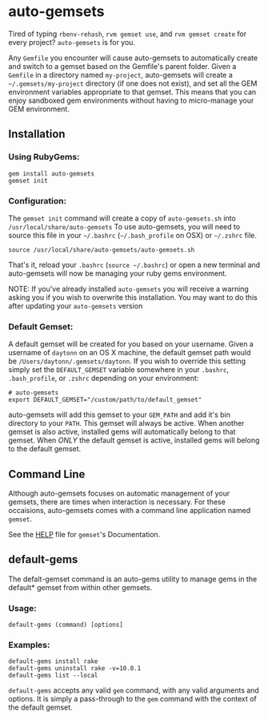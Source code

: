 auto-gemsets
==============

Tired of typing `rbenv-rehash`, `rvm gemset use`, and `rvm gemset create` for every project? `auto-gemsets` is for you.

Any `Gemfile` you encounter will cause auto-gemsets to automatically create and switch to a gemset based on the Gemfile's parent folder. Given a `Gemfile` in a directory named `my-project`, auto-gemsets will create a `~/.gemsets/my-project` directory (if one does not exist), and set all the GEM environment variables appropriate to that gemset. This means that you can enjoy sandboxed gem environments without having to micro-manage your GEM environment.

## Installation

### Using RubyGems:

    gem install auto-gemsets
    gemset init

### Configuration:

The `gemset init` command will create a copy of `auto-gemsets.sh` into `/usr/local/share/auto-gemsets` To use auto-gemsets, you will need to source this file in your `~/.bashrc` (`~/.bash_profile` on OSX) or `~/.zshrc` file.

    source /usr/local/share/auto-gemsets/auto-gemsets.sh

That's it, reload your `.bashrc` (`source ~/.bashrc`) or open a new terminal and auto-gemsets will now be managing your ruby gems environment.

NOTE: If you've already installed `auto-gemsets` you will receive a warning asking you if you wish to overwrite this installation. You may want to do this after updating your `auto-gemsets` version

### Default Gemset:

A default gemset will be created for you based on your username. Given a username of `daytonn` on an OS X machine, the default gemset path would be `/Users/daytonn/.gemsets/daytonn`. If you wish to override this setting simply set the `DEFAULT_GEMSET` variable somewhere in your `.bashrc`, `.bash_profile`, or `.zshrc` depending on your environment:

    # auto-gemsets
    export DEFAULT_GEMSET="/custom/path/to/default_gemset"

auto-gemsets will add this gemset to your `GEM_PATH` and add it's bin directory to your `PATH`. This gemset will always be active. When another gemset is also active, installed gems will automatically belong to that gemset. When _ONLY_ the default gemset is active, installed gems will belong to the default gemset.

## Command Line

Although auto-gemsets focuses on automatic management of your gemsets, there are times when interaction is necessary. For these occaisions, auto-gemsets comes with a command line application named `gemset`.

See the [HELP](https://github.com/daytonn/auto-gemsets/blob/master/HELP.md) file for `gemset`'s Documentation.

## default-gems
The defalt-gemset command is an auto-gems utility to manage gems
in the default* gemset from within other gemsets.

### Usage:

    default-gems (command) [options]

### Examples:

    default-gems install rake
    default-gems uninstall rake -v=10.0.1
    default-gems list --local

`default-gems` accepts any valid `gem` command, with any valid arguments and options.
It is simply a pass-through to the `gem` command with the context of the default gemset.